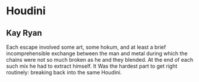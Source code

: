 # Houdini
## Kay Ryan
Each escape
involved some art,
some hokum, and
at least a brief
incomprehensible
exchange between
the man and metal
during which the
chains were not
so much broken
as he and they
blended. At the
end of each such
mix he had to
extract himself. It
Was the hardest
part to get right
routinely: breaking
back into the
same Houdini.